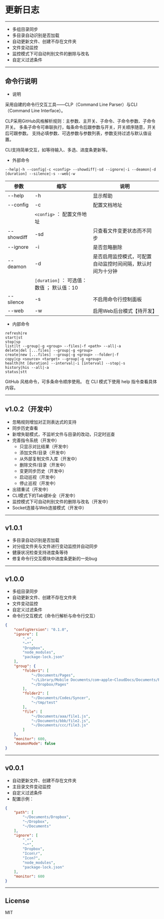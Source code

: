 更新日志
====

----

-	多组目录同步
-	多目录自动识别是否加载
-	自动更新文件、创建不存在文件夹
-	文件变动监控
-	监控模式下可自动判别文件的删除与改名
-	自定义过滤条件

----

命令行说明
----

- 说明

采用自建的命令行交互工具——CLP（Command Line Parser）与CLI（Command Line Interface）。

CLP采用GitHub风格解析规则：主参数、主开关、子命令、子命令参数、子命令开关。
多条子命令可串联执行，每条命令后跟参数与开关，开关顺序随意，开关后可跟参数。
支持必填参数、可选参数与参数列表，参数支持过滤与默认值设置。

CLI支持简单交互，如等待输入、多选、进度条更新等。

- 外部命令

`--help|-h --config|-c <config> --showdiff|-sd --ignore|-i --deamon|-d [duration] --silence|-s --web|-w`

参数|缩写|说明
-|-|-
--help | -h | 显示帮助
--config | -c | 配置文档地址
||`<config>` ： 配置文件地址
--showdiff | -sd | 只查看文件变更状态而不同步
--ignore | -i | 是否忽略删除
--deamon | -d | 是否启用监控模式，可配置自动监控时间间隔，默认时间为十分钟
||`[duration]` ： 可选值：数值 ； 默认值：10
--silence | -s | 不启用命令行控制面板
--web | -w | 启用Web后台模式【待开发】

- 内部命令

```
refresh|re
start|st
stop|sp
list|lt --group|-g <group> --files|-f <path> --all|-a
delete|del [...files] --group|-g <group>
create|new [...files] --group|-g <group> --folder|-f
copy|cp <source> <target> --group|-g <group>
health|ht [duration] --interval|-i [interval] --stop|-s
history|his --all|-a
status|stt
```

GitHub 风格命令，可多条命令顺序使用。
在 CLI 模式下使用 help 指令查看具体内容。

----

v1.0.2（开发中）
----

-	忽略规则增加对正则表达式的支持
-	同步历史查看
-	新增失聪模式，不监听文件与目录的改动，只定时巡查
-	完善指令系统（开发中）
	-	只显示对比结果（开发中）
	-	添加文件/目录（开发中）
	-	从外部复制文件入库（开发中）
	-	删除文件/目录（开发中）
	-	变更同步历史（开发中）
	-	启动巡视（开发中）
	-	停止巡视（开发中）
-	出错重试（开发中）
-	CLI模式下的Tab键补全（开发中）
-	监控模式下可自动判别文件的删除与改名（开发中）
-	Socket连接与Web连接模式（开发中）

----

v1.0.1
----

-	多目录自动识别是否加载
-	对分组文件夹与文件进行变动监控并自动同步
-	健康状况检查支持进度条等待
-	修复命令行交互模块中进度条更新的一处bug

----

v1.0.0
----

-	多组目录同步
-	自动更新文件、创建不存在文件夹
-	文件变动监控
-	自定义过滤条件
-	命令行交互模式（命令行解析与命令行交互）

```json
{
	"configVersion": "0.1.0",
	"ignore": [
		".*",
		"~*",
		"Dropbox",
		"node_modules",
		"package-lock.json"
	],
	"group": {
		"folder1": [
			"~/Documents/Pages",
			"~/Library/Mobile Documents/com~apple~CloudDocs/Documents/Pages",
			"~/Dropbox/Pages"
		],
		"folder2": [
			"~/Documents/Codes/Syncer",
			"~/tmp/test"
		],
		"file": [
			"~/Documents/aaa/file1.js",
			"~/Documents/bbb/file2.js",
			"~/Documents/ccc/file3.js"
		]
	},
	"monitor": 600,
	"deamonMode": false
}
```

----

v0.0.1
----

-	自动更新文件、创建不存在文件夹
-	主目录文件变动监控
-	自定义过滤条件
-	配置示例：

```json
{
	"path": [
		"~/Documents/Dropbox",
		"~/Dropbox",
		"~/Documents"
	],
	"ignore": [
		".*",
		"~*",
		"Dropbox",
		"Icon\r",
		"Icon?",
		"node_modules",
		"package-lock.json"
	],
	"monitor": 600
}
```

----

License
----
MIT